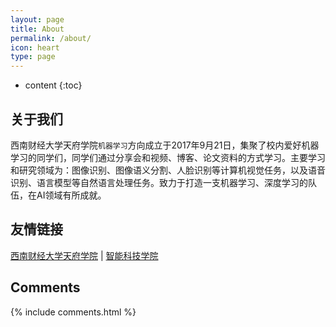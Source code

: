 ```yaml
---
layout: page
title: About
permalink: /about/
icon: heart
type: page
---
```


* content
{:toc}

## 关于我们

西南财经大学天府学院`机器学习`方向成立于2017年9月21日，集聚了校内爱好机器学习的同学们，同学们通过分享会和视频、博客、论文资料的方式学习。主要学习和研究领域为：图像识别、图像语义分割、人脸识别等计算机视觉任务，以及语音识别、语言模型等自然语言处理任务。致力于打造一支机器学习、深度学习的队伍，在AI领域有所成就。




## 友情链接

[西南财经大学天府学院](https://tfswufe.edu.cn/) \| [智能科技学院](https://tech.tfswufe.edu.cn/) 

## Comments

{% include comments.html %}
